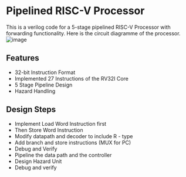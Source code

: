 # Pipelined RISC-V Processor
This is a verilog code for a 5-stage pipelined RISC-V Processor with forwarding functionality. Here is the circuit diagramme of the processor.
![image](https://github.com/user-attachments/assets/9d113bb3-596b-410d-bbd4-0b2faaa26190)


## Features
- 32-bit Instruction Format
- Implemented 27 Instructions of the RV32I Core
- 5 Stage Pipeline Design
- Hazard Handling

## Design Steps
- Implement Load Word Instruction first
- Then Store Word Instruction
- Modify datapath and decoder to include R - type
- Add branch and store instructions (MUX for PC)
- Debug and Verify
- Pipeline the data path and the controller
- Design Hazard Unit
- Debug and verify
